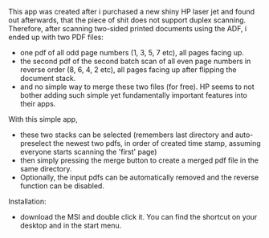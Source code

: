 This app was created after i purchased a new shiny HP laser jet and found out afterwards, that the piece of shit does not support duplex scanning. 
Therefore, after scanning two-sided printed documents using the ADF, i ended up with two PDF files:
- one pdf of all odd page numbers (1, 3, 5, 7 etc), all pages facing up.
- the second pdf of the second batch scan of all even page numbers in reverse order (8, 6, 4, 2 etc), all pages facing up after flipping the document stack.
- and no simple way to merge these two files (for free). HP seems to not bother adding such simple yet fundamentally important features into their apps.

With this simple app, 
- these two stacks can be selected (remembers last directory and auto-preselect the newest two pdfs, in order of created time stamp, assuming everyone starts scanning the 'first' page)
- then simply pressing the merge button to create a merged pdf file in the same directory.
- Optionally, the input pdfs can be automatically removed and the reverse function can be disabled.

Installation:
- download the MSI and double click it. You can find the shortcut on your desktop and in the start menu.
